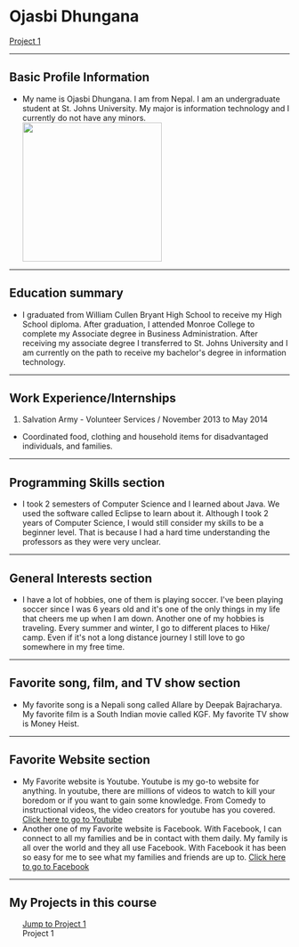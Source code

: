 <html>
 
<h1> Ojasbi Dhungana </h1>
<p><span style="text-decoration: underline;"> Project 1 </span></p>

<hr>
<h2> Basic Profile Information </h2>

<ul>
  <li> My name is Ojasbi Dhungana. I am from Nepal. I am an undergraduate student at St. Johns University.  My major is information technology and I currently do not have any minors. </li>
 <img src= "https://i.ibb.co/5x3Lf9s/ojasbi.png" width= "250" >

</ul>  
<hr>

<h2> Education summary </h2>
  
  <ul>
  <li> I graduated from William Cullen Bryant High School to receive my High School diploma. After graduation, I attended Monroe College to complete my Associate degree in Business Administration. After receiving my associate degree I transferred to St. Johns University and I am currently on the path to receive my bachelor's degree in  information technology. </li>
  
  
  </ul>
  <hr>

<h2> Work Experience/Internships </h2>

<ol>
  <li> Salvation Army - Volunteer Services / November 2013 to May 2014 </li>
</ol>

<ul> 
  <li> Coordinated food, clothing and household items for disadvantaged individuals, and families.</li> 
</ul>
 
<hr>

<h2> Programming Skills section </h2>
<ul>
  <li> I took 2 semesters of Computer Science and I learned about Java. We used the software called Eclipse to learn about it. Although I took 2 years of Computer Science, I would still consider my skills to be a beginner level. That is because I had a hard time understanding the professors as they were very unclear. </li>
  </ul>
  
  <hr>
  
  <h2> General Interests section </h2>
  <ul>
  <li> I have a lot of hobbies, one of them is playing soccer. I've been playing soccer since I was 6 years old and it's one of the only things in my life that cheers me up when I am down. Another one of my hobbies is traveling. Every summer and winter, I go to different places to Hike/ camp. Even if it's not a long distance journey I still love to go somewhere in my free time. </li>
  </ul>
  
  <hr>
  
  <h2> Favorite song, film, and TV show section </h2>
  <ul>
  <li> My favorite song is a Nepali song called Allare by Deepak Bajracharya. My favorite film is a South Indian movie called KGF. My favorite TV show is Money Heist. </li>
  </ul>
  
  <hr>
  
  <h2> Favorite Website section </h2>
  <ul>
 <li> My Favorite website is Youtube. Youtube is my go-to website for anything. In youtube, there are millions of videos to watch to kill your boredom or if you want to gain some knowledge. From Comedy to instructional videos, the video creators for youtube has you covered.
  <a href="https://www.youtube.com/" target = "_blank"> Click here to go to Youtube </a> </li>
 <li> Another one of my Favorite website is Facebook. With Facebook, I can connect to all my families and be in contact with them daily. My family is all over the world and they all use Facebook. With Facebook it has been so easy for me to see what my families and friends are up to.
  <a href="https://www.facebook.com/" target = "_blank"> Click here to go to Facebook </a> </li>
 </ul>
<hr>


<h2> My Projects in this course </h2>
<ul>
<a href="#Basic-Profile-Information">Jump to Project 1</a>
<br />
<a name="Project 1"></a>Project 1

